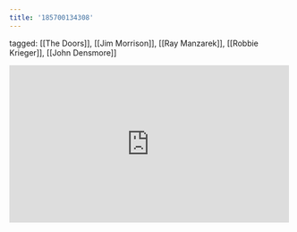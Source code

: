 ```yaml
---
title: '185700134308'
---
```

tagged: [[The Doors]], [[Jim Morrison]], [[Ray Manzarek]], [[Robbie Krieger]], [[John Densmore]]
<iframe allow="accelerometer; autoplay; clipboard-write; encrypted-media; gyroscope; picture-in-picture" allowfullscreen="" frameborder="0" height="281" id="youtube_iframe" src="https://www.youtube.com/embed/lS-af9Q-zvQ?feature=oembed&amp;enablejsapi=1&amp;origin=https://safe.txmblr.com&amp;wmode=opaque" width="500"></iframe>